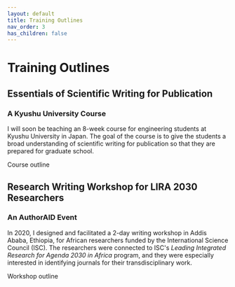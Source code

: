 ```yaml
---
layout: default
title: Training Outlines
nav_order: 3
has_children: false
---
```


# Training Outlines

## Essentials of Scientific Writing for Publication
### A Kyushu University Course

I will soon be teaching an 8-week course for engineering students at Kyushu University in Japan. The goal of the course is to give the students a broad understanding of scientific writing for publication so that they are prepared for graduate school.

Course outline

## Research Writing Workshop for LIRA 2030 Researchers
### An AuthorAID Event

In 2020, I designed and facilitated a 2-day writing workshop in Addis Ababa, Ethiopia, for African researchers funded by the International Science Council (ISC). The researchers were connected to ISC's *Leading Integrated Research for Agenda 2030 in Africa* program, and they were especially interested in identifying journals for their transdisciplinary work.

Workshop outline
